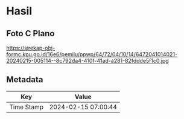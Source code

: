 # Hasil

## Foto C Plano

https://sirekap-obj-formc.kpu.go.id/16e6/pemilu/ppwp/64/72/04/10/14/6472041014021-20240215-005114--8c792da4-410f-41ad-a281-82fddde5f1c0.jpg


## Metadata

| Key        | Value               |
| ---------- | ------------------- |
| Time Stamp | 2024-02-15 07:00:44 |



